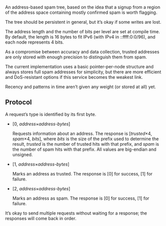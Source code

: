 An address-based spam tree, based on the idea that a signup from a region of the address space containing mostly confirmed spam is worth flagging.

The tree should be persistent in general, but it’s okay if some writes are lost.

The address length and the number of bits per level are set at compile time. By default, the length is 16 bytes to fit IPv6 (with IPv4 in ::ffff:0:0/96), and each node represents 4 bits.

As a compromise between accuracy and data collection, trusted addresses are only stored with enough precision to distinguish them from spam.

The current implementation uses a basic pointer-per-node structure and always stores full spam addresses for simplicity, but there are more efficient and DoS-resistant options if this service becomes the weakest link.

Recency and patterns in time aren’t given any weight (or stored at all) yet.


## Protocol

A request’s type is identified by its first byte.

- [0, *address*×*address-bytes*]

    Requests information about an address. The response is [*trusted*×4, *spam*×4, *bits*], where *bits* is the size of the prefix used to determine the result, *trusted* is the number of trusted hits with that prefix, and *spam* is the number of spam hits with that prefix. All values are big-endian and unsigned.

- [1, *address*×*address-bytes*]

    Marks an address as trusted. The response is [0] for success, [1] for failure.

- [2, *address*×*address-bytes*]

    Marks an address as spam. The response is [0] for success, [1] for failure.

It’s okay to send multiple requests without waiting for a response; the responses will come back in order.
